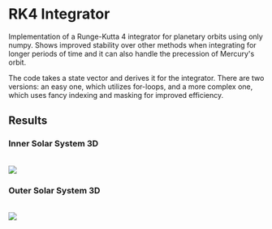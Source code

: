 # RK4 Integrator
Implementation of a Runge-Kutta 4 integrator for planetary orbits using only numpy. Shows improved stability over other methods when integrating for longer periods of time and it can also handle the precession of Mercury's orbit.

The code takes a state vector and derives it for the integrator. There are two versions: an easy one, which utilizes for-loops, and a more complex one, which uses fancy indexing and masking for improved efficiency. 

## Results

### Inner Solar System 3D

<br>
<img src="https://github.com/pablonavarrob/RK4-orbits/blob/main/inner3d.png">
<br>

### Outer Solar System 3D

<br>
<img src="https://github.com/pablonavarrob/RK4-orbits/blob/main/outer3d.png">
<br>
